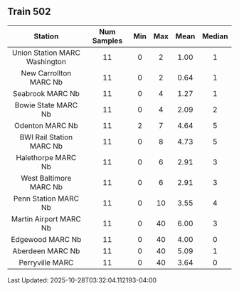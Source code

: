 ## Train 502

| Station | Num Samples | Min | Max | Mean | Median |
| :-----: | :---------: | :-: | :-: | :--: | :----: |
| Union Station MARC Washington | 11 | 0 | 2 | 1.00 | 1 |
| New Carrollton MARC Nb | 11 | 0 | 2 | 0.64 | 1 |
| Seabrook MARC Nb | 11 | 0 | 4 | 1.27 | 1 |
| Bowie State MARC Nb | 11 | 0 | 4 | 2.09 | 2 |
| Odenton MARC Nb | 11 | 2 | 7 | 4.64 | 5 |
| BWI Rail Station MARC Nb | 11 | 0 | 8 | 4.73 | 5 |
| Halethorpe MARC Nb | 11 | 0 | 6 | 2.91 | 3 |
| West Baltimore MARC Nb | 11 | 0 | 6 | 2.91 | 3 |
| Penn Station MARC Nb | 11 | 0 | 10 | 3.55 | 4 |
| Martin Airport MARC Nb | 11 | 0 | 40 | 6.00 | 3 |
| Edgewood MARC Nb | 11 | 0 | 40 | 4.00 | 0 |
| Aberdeen MARC Nb | 11 | 0 | 40 | 5.09 | 1 |
| Perryville MARC | 11 | 0 | 40 | 3.64 | 0 |


Last Updated: 2025-10-28T03:32:04.112193-04:00